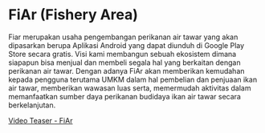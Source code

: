 # FiAr (Fishery Area)
Fiar	merupakan	usaha		pengembangan	perikanan	air	tawar		yang	akan  dipasarkan	berupa	Aplikasi		Android	yang	dapat	diunduh	di	Google	Play  Store		secara	gratis.	Visi	kami	membangun	sebuah	ekosistem	dimana  siapapun	bisa		menjual	dan	membeli		segala		hal		yang berkaitan dengan  perikanan air tawar. Dengan adanya FiAr akan memberikan kemudahan  kepada pengguna terutama UMKM dalam hal pembelian dan penjuaan ikan  air tawar, memberikan wawasan luas serta, memermudah aktivitas dalam  memanfaatkan sumber daya perikanan budidaya ikan air tawar secara  berkelanjutan.

[Video Teaser - FiAr](https://drive.google.com/file/d/1huWwLd2TpwZnaSF4TFKLv8nPP5Lmr2q1/view?usp=sharing)

